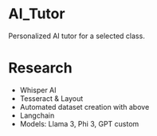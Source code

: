 # AI_Tutor
Personalized AI tutor for a selected class.

# Research
* Whisper AI
* Tesseract & Layout
* Automated dataset creation with above
* Langchain
* Models: Llama 3, Phi 3, GPT custom


